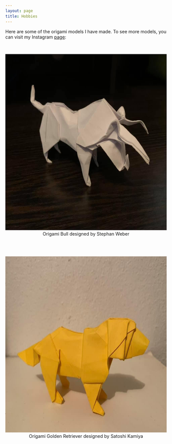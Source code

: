 ```yaml
---
layout: page
title: Hobbies
---
```


<p>Here are some of the origami models I have made. To see more models, you can visit my Instagram <a href="https://www.instagram.com/erics_origami/">page</a>:</p>
<br>
<p align="center">
<img src="assets/Bull.jpeg" width="550" height="550">
<br>Origami Bull designed by Stephan Weber</br>
</p></br>

<br>
<p align="center">
<img src="assets/GoldenRetriever.jpeg" width="550" height="550">
<br> Origami Golden Retriever designed by Satoshi Kamiya </br>
</p></br>
